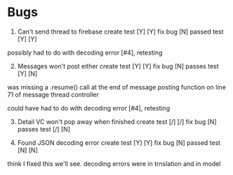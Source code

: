 #  Bugs

1. Can't send thread to firebase
create test [Y] [Y]
fix bug [N]
passed test [Y] [Y]

possibly had to do with decoding error [#4], retesting

2. Messages won't post either
create test [Y] [Y]
fix bug [N]
passes test [Y] [N]

was missing a .resume() call at the end of message posting function on line 71 of message thread controller

could have had to do with decoding error [#4], retesting

3. Detail VC won't pop away when finished
create test [/] [/]
fix bug [N]
passes test [/] [N]




4. Found JSON decoding error
create test [Y] [Y]
fix bug [N]
passed test [N] [N]

think I fixed this we'll see. decoding errors were in trnslation and in model

